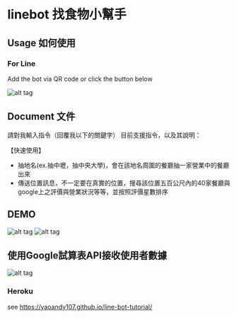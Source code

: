 # linebot 找食物小幫手


## Usage 如何使用

### For Line

Add the bot via QR code or click the button below

![alt tag](https://i.imgur.com/FlY0kd5.png)



## Document 文件
請對我輸入指令（回覆我以下的關鍵字）
目前支援指令，以及其說明：

【快速使用】
- 抽地名(ex.抽中壢，抽中央大學)，會在該地名周圍的餐廳抽一家營業中的餐廳出來
- 傳送位置訊息，不一定要在真實的位置，搜尋該位置五百公尺內的40家餐廳與google上之評價與營業狀況等等，並按照評價星數排序

## DEMO
![alt tag](https://i.imgur.com/MDuo3My.png)
![alt tag](https://i.imgur.com/lCiglpJ.png)

## 使用Google試算表API接收使用者數據

![alt tag](https://i.imgur.com/3JxsXaa.png)


### Heroku

see https://yaoandy107.github.io/line-bot-tutorial/


